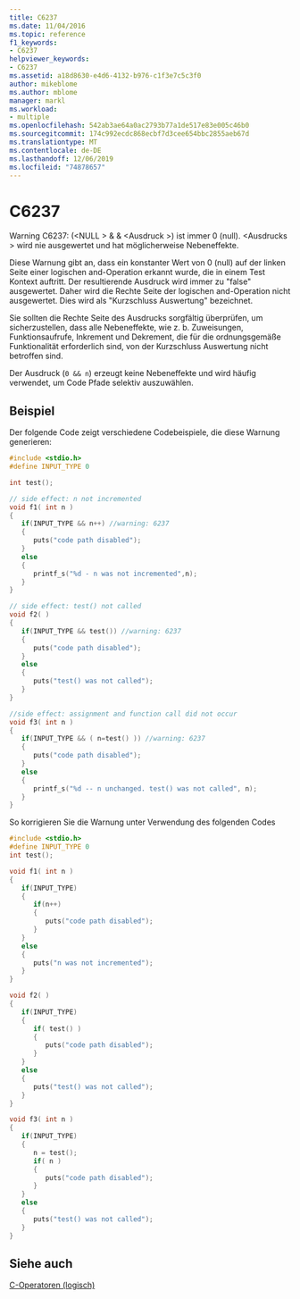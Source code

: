 ```yaml
---
title: C6237
ms.date: 11/04/2016
ms.topic: reference
f1_keywords:
- C6237
helpviewer_keywords:
- C6237
ms.assetid: a18d8630-e4d6-4132-b976-c1f3e7c5c3f0
author: mikeblome
ms.author: mblome
manager: markl
ms.workload:
- multiple
ms.openlocfilehash: 542ab3ae64a0ac2793b77a1de517e83e005c46b0
ms.sourcegitcommit: 174c992ecdc868ecbf7d3cee654bbc2855aeb67d
ms.translationtype: MT
ms.contentlocale: de-DE
ms.lasthandoff: 12/06/2019
ms.locfileid: "74878657"
---
```

# <a name="c6237"></a>C6237
Warning C6237: (\<NULL > & & \<Ausdruck >) ist immer 0 (null). \<Ausdrucks > wird nie ausgewertet und hat möglicherweise Nebeneffekte.

 Diese Warnung gibt an, dass ein konstanter Wert von 0 (null) auf der linken Seite einer logischen and-Operation erkannt wurde, die in einem Test Kontext auftritt. Der resultierende Ausdruck wird immer zu "false" ausgewertet. Daher wird die Rechte Seite der logischen and-Operation nicht ausgewertet. Dies wird als "Kurzschluss Auswertung" bezeichnet.

 Sie sollten die Rechte Seite des Ausdrucks sorgfältig überprüfen, um sicherzustellen, dass alle Nebeneffekte, wie z. b. Zuweisungen, Funktionsaufrufe, Inkrement und Dekrement, die für die ordnungsgemäße Funktionalität erforderlich sind, von der Kurzschluss Auswertung nicht betroffen sind.

 Der Ausdruck (`0 && n`) erzeugt keine Nebeneffekte und wird häufig verwendet, um Code Pfade selektiv auszuwählen.

## <a name="example"></a>Beispiel
 Der folgende Code zeigt verschiedene Codebeispiele, die diese Warnung generieren:

```cpp
#include <stdio.h>
#define INPUT_TYPE 0

int test();

// side effect: n not incremented
void f1( int n )
{
   if(INPUT_TYPE && n++) //warning: 6237
   {
      puts("code path disabled");
   }
   else
   {
      printf_s("%d - n was not incremented",n);
   }
}

// side effect: test() not called
void f2( )
{
   if(INPUT_TYPE && test()) //warning: 6237
   {
      puts("code path disabled");
   }
   else
   {
      puts("test() was not called");
   }
}

//side effect: assignment and function call did not occur
void f3( int n )
{
   if(INPUT_TYPE && ( n=test() )) //warning: 6237
   {
      puts("code path disabled");
   }
   else
   {
      printf_s("%d -- n unchanged. test() was not called", n);
   }
}
```

 So korrigieren Sie die Warnung unter Verwendung des folgenden Codes

```cpp
#include <stdio.h>
#define INPUT_TYPE 0
int test();

void f1( int n )
{
   if(INPUT_TYPE)
   {
      if(n++)
      {
         puts("code path disabled");
      }
   }
   else
   {
      puts("n was not incremented");
   }
}

void f2( )
{
   if(INPUT_TYPE)
   {
      if( test() )
      {
         puts("code path disabled");
      }
   }
   else
   {
      puts("test() was not called");
   }
}

void f3( int n )
{
   if(INPUT_TYPE)
   {
      n = test();
      if( n )
      {
         puts("code path disabled");
      }
   }
   else
   {
      puts("test() was not called");
   }
}
```

## <a name="see-also"></a>Siehe auch
 [C-Operatoren (logisch)](/cpp/c-language/c-logical-operators)
